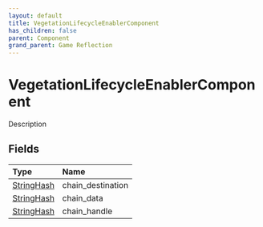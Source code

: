 ```yaml
---
layout: default
title: VegetationLifecycleEnablerComponent
has_children: false
parent: Component
grand_parent: Game Reflection
---
```

# VegetationLifecycleEnablerComponent
Description 

## Fields

| Type | Name |
|:----------|:--------------|
| [StringHash](/riftbreaker-wiki/docs/game-reflection/classes/string_hash/) | chain_destination |
| [StringHash](/riftbreaker-wiki/docs/game-reflection/classes/string_hash/) | chain_data |
| [StringHash](/riftbreaker-wiki/docs/game-reflection/classes/string_hash/) | chain_handle |

